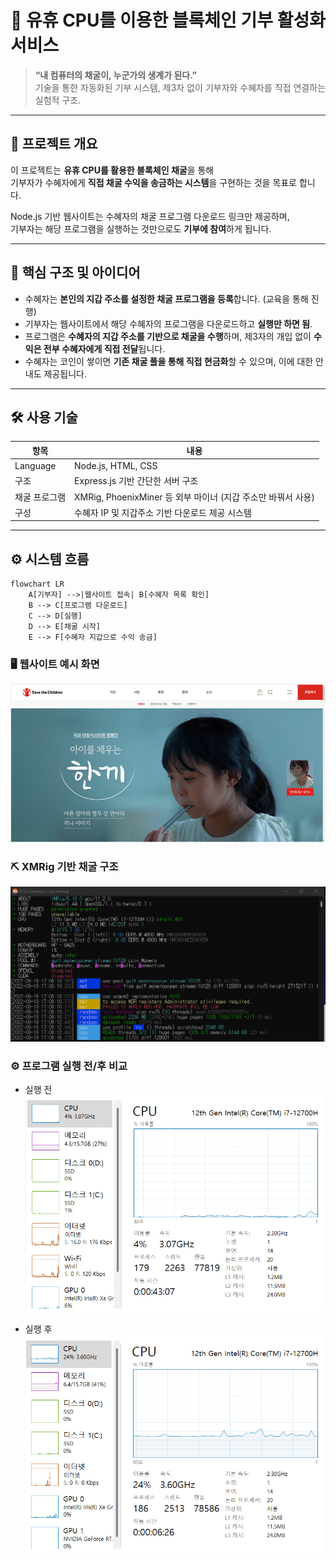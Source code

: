 # 💠 유휴 CPU를 이용한 블록체인 기부 활성화 서비스

> **“내 컴퓨터의 채굴이, 누군가의 생계가 된다.”**  
> 기술을 통한 자동화된 기부 시스템, 제3자 없이 기부자와 수혜자를 직접 연결하는 실험적 구조.

---

## 📌 프로젝트 개요

이 프로젝트는 **유휴 CPU를 활용한 블록체인 채굴**을 통해  
기부자가 수혜자에게 **직접 채굴 수익을 송금하는 시스템**을 구현하는 것을 목표로 합니다.

Node.js 기반 웹사이트는 수혜자의 채굴 프로그램 다운로드 링크만 제공하며,  
기부자는 해당 프로그램을 실행하는 것만으로도 **기부에 참여**하게 됩니다.

---

## 🎯 핵심 구조 및 아이디어

- 수혜자는 **본인의 지갑 주소를 설정한 채굴 프로그램을 등록**합니다. (교육을 통해 진행)
- 기부자는 웹사이트에서 해당 수혜자의 프로그램을 다운로드하고 **실행만 하면 됨**.
- 프로그램은 **수혜자의 지갑 주소를 기반으로 채굴을 수행**하며, 제3자의 개입 없이 **수익은 전부 수혜자에게 직접 전달**됩니다.
- 수혜자는 코인이 쌓이면 **기존 채굴 풀을 통해 직접 현금화**할 수 있으며, 이에 대한 안내도 제공됩니다.

---

## 🛠 사용 기술

| 항목 | 내용 |
|------|------|
| Language | Node.js, HTML, CSS |
| 구조 | Express.js 기반 간단한 서버 구조 |
| 채굴 프로그램 | XMRig, PhoenixMiner 등 외부 마이너 (지갑 주소만 바꿔서 사용) |
| 구성 | 수혜자 IP 및 지갑주소 기반 다운로드 제공 시스템 |

---

## ⚙️ 시스템 흐름

```mermaid
flowchart LR
    A[기부자] -->|웹사이트 접속| B[수혜자 목록 확인]
    B --> C[프로그램 다운로드]
    C --> D[실행]
    D --> E[채굴 시작]
    E --> F[수혜자 지갑으로 수익 송금]
```

### 🖥️ 웹사이트 예시 화면  
![웹사이트 예시](https://github.com/KISEHA-sound/DCU_Donation_Coin-mining/blob/main/DCUSW_2022/img/웹사이트예시.png?raw=true)

### ⛏️ XMRig 기반 채굴 구조  
![XMRig](https://github.com/KISEHA-sound/DCU_Donation_Coin-mining/blob/main/DCUSW_2022/img/donation프로그램.png?raw=true)

### ⚙️ 프로그램 실행 전/후 비교  
- 실행 전  
![전](https://github.com/KISEHA-sound/DCU_Donation_Coin-mining/blob/main/DCUSW_2022/img/프로그램%20사용전.png?raw=true)

- 실행 후  
![후](https://github.com/KISEHA-sound/DCU_Donation_Coin-mining/blob/main/DCUSW_2022/img/프로그램%20사용후.png?raw=true)
